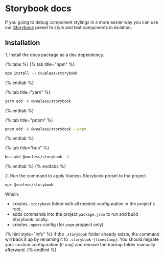 # Storybook docs

If you going to debug component stylings in a more easier way you can use our [Storybook](https://storybook.js.org/) preset to style and test components in isolation.

## Installation

1\. Install the docs package as a dev dependency.

{% tabs %}
{% tab title="npm" %}
```bash
npm install -D @vueless/storybook
```
{% endtab %}

{% tab title="yarn" %}
```bash
yarn add -D @vueless/storybook
```
{% endtab %}

{% tab title="pnpm" %}
```bash
pnpm add -D @vueless/storybook --pnpm
```
{% endtab %}

{% tab title="bun" %}
```bash
bun add @vueless/storybook -d
```
{% endtab %}
{% endtabs %}

2\. Run the command to apply Vueless Storybook preset to the project.

```bash
npx @vueless/storybook
```

Which:

* creates `.storybook` folder with all needed configuration in the project's root.
* adds commands into the project `package.json` to run and build Storybook locally.
* creates `.npmrc` config (for `pnpm` propject only).

{% hint style="info" %}
If the `.storybook` folder already exists, the command will back it up by renaming it to `.storybook-{timestamp}`. You should migrate your custom configuration (if any) and remove the backup folder manually afterward.
{% endhint %}
